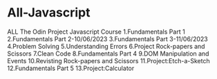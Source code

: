 # All-Javascript
ALL The Odin Project Javascript Course
1.Fundamentals Part 1
2.Fundamentals Part 2-10/06/2023
3.Fundamentals Part 3-11/06/2023
4.Problem Solving
5.Understanding Errors
6.Project Rock-papers and Scissors
7.Clean Code
8.Fundamentals Part 4
9.DOM Manipulation and Events
10.Revisting Rock-papers and Scissors
11.Project:Etch-a-Sketch
12.Fundamentals Part 5
13.Project:Calculator
